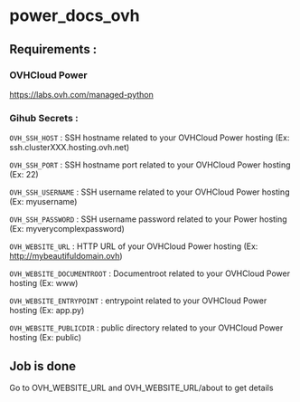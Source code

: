 # power_docs_ovh

## Requirements :

### OVHCloud Power

https://labs.ovh.com/managed-python


### Gihub Secrets :

```OVH_SSH_HOST``` : SSH hostname related to your OVHCloud Power hosting (Ex: ssh.clusterXXX.hosting.ovh.net)

```OVH_SSH_PORT``` : SSH hostname port related to your OVHCloud Power hosting (Ex: 22)

```OVH_SSH_USERNAME``` : SSH username related to your OVHCloud Power hosting (Ex: myusername)

```OVH_SSH_PASSWORD``` : SSH username password related to your Power hosting (Ex: myverycomplexpassword)

```OVH_WEBSITE_URL``` : HTTP URL of your OVHCloud Power hosting (Ex: http://mybeautifuldomain.ovh)

```OVH_WEBSITE_DOCUMENTROOT``` : Documentroot related to your OVHCloud Power hosting (Ex: www)

```OVH_WEBSITE_ENTRYPOINT``` : entrypoint related to your OVHCloud Power hosting (Ex: app.py)

```OVH_WEBSITE_PUBLICDIR``` : public directory related to your OVHCloud Power hosting (Ex: public)

## Job is done

Go to OVH_WEBSITE_URL  and OVH_WEBSITE_URL/about to get details
